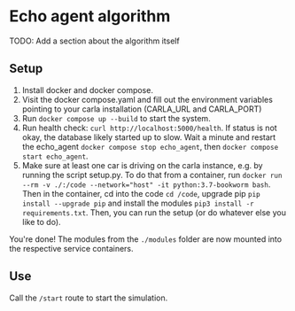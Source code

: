 # Echo agent algorithm

TODO: Add a section about the algorithm itself

## Setup

1. Install docker and docker compose.
2. Visit the docker compose.yaml and fill out the environment variables pointing to your carla installation (CARLA_URL and CARLA_PORT)
3. Run `docker compose up --build` to start the system. 
4. Run health check: `curl http://localhost:5000/health`. If status is not okay, the database likely started up to slow. Wait a minute and restart the echo_agent `docker compose stop echo_agent`, then `docker compose start echo_agent`.
5. Make sure at least one car is driving on the carla instance, e.g. by running the script setup.py. To do that from a container, run `docker run --rm -v ./:/code --network="host" -it python:3.7-bookworm bash`. Then in the container, cd into the code `cd /code`, upgrade pip `pip install --upgrade pip` and install the modules `pip3 install -r requirements.txt`. Then, you can run the setup (or do whatever else you like to do).

You're done! The modules from the `./modules` folder are now mounted into the respective service containers.

## Use

Call the `/start` route to start the simulation.
